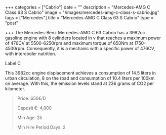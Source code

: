 +++
categories = ["Cabrio"]
date = ""
description = "Mercedes-AMG C Class 63 S Cabrio"
image = "/images/mercedes-amg-c-class-s-cabrio.jpg"
tags = ["Mercedes"]
title = "Mercedes-AMG C Class 63 S Cabrio"
type = "post"

+++
The Mercedes-Benz Mercedes-AMG C 63 Cabrio has a 3982cc gasoline engine with 8 cylinders located in v that reaches a maximum power of 476CV at 5500-6250rpm and maximum torque of 650Nm at 1750-4500rpm. Consequently, it is a mechanic with a specific power of 476CV, with intercooler nutrition.

Label C

This 3982cc engine displacement achieves a consumption of 14.5 liters in urban circulation, 8 on the road and consumption of 10.4 liters per 100km on average. With this, the emission levels stand at 236 grams of CO2 per kilometer.

> Price: 650€/D
>
> Deposit €: 4,000
>
> Min Age: 25
>
> Min Hire Period Days: 2